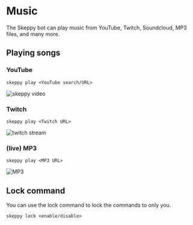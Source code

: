# Music
The Skeppy bot can play music from YouTube, Twitch, Soundcloud, MP3 files, and many more.

## Playing songs

### YouTube

```
skeppy play <YouTube search/URL>
```
![skeppy video](/images/playingSkeppyVideo.gif)

### Twitch

```
skeppy play <Twitch URL>
```
![twitch stream](/images/playingTwitch.gif)

### (live) MP3
```
skeppy play <MP3 URL>
```
![MP3](/images/playingMP3.gif)

## Lock command
You can use the lock command to lock the commands to only you.
```
skeppy lock <enable/disable>
```